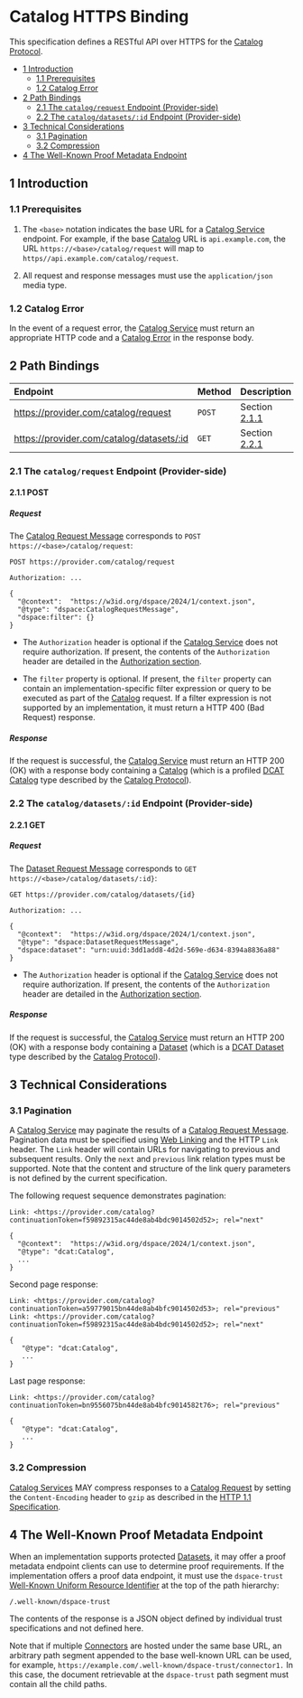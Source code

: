 # Catalog HTTPS Binding

This specification defines a RESTful API over HTTPS for the [Catalog Protocol](./catalog.protocol.md).

* [1 Introduction](#1-introduction)
  * [1.1 Prerequisites](#11-prerequisites)
  * [1.2 Catalog Error](#12-catalog-error)
* [2 Path Bindings](#2-path-bindings)
  * [2.1 The `catalog/request` Endpoint (Provider-side)](#21-the-catalogrequest-endpoint--provider-side-)
  * [2.2 The `catalog/datasets/:id` Endpoint (Provider-side)](#22-the-catalogdatasetsid-endpoint--provider-side-)
* [3 Technical Considerations](#3-technical-considerations)
  * [3.1 Pagination](#31-pagination)
  * [3.2 Compression](#32-compression)
* [4 The Well-Known Proof Metadata Endpoint](#4-the-well-known-proof-metadata-endpoint)

## 1 Introduction

### 1.1 Prerequisites

1. The `<base>` notation indicates the base URL for a [Catalog Service](../model/terminology.md#catalog-service) endpoint. For example, if the base [Catalog](../model/terminology.md#catalog) URL is `api.example.com`, the URL `https://<base>/catalog/request` will map to `https//api.example.com/catalog/request`.

2. All request and response messages must use the `application/json` media type.

### 1.2 Catalog Error

In the event of a request error, the [Catalog Service](../model/terminology.md#catalog-service) must return an appropriate HTTP code and a [Catalog Error](./catalog.protocol.md#33-error---catalog-error) in the response body.

## 2 Path Bindings

| Endpoint                                  | Method | Description                |
|:------------------------------------------|:-------|:---------------------------|
| https://provider.com/catalog/request      | `POST` | Section [2.1.1](#211-post) |
| https://provider.com/catalog/datasets/:id | `GET`  | Section [2.2.1](#221-get)  |

### 2.1 The `catalog/request` Endpoint (Provider-side)

#### 2.1.1 POST

##### Request

The [Catalog Request Message](./catalog.protocol.md#21-catalog-request-message) corresponds to `POST https://<base>/catalog/request`:

```http request
POST https://provider.com/catalog/request

Authorization: ...

{
  "@context":  "https://w3id.org/dspace/2024/1/context.json",
  "@type": "dspace:CatalogRequestMessage",
  "dspace:filter": {}
}
```

- The `Authorization` header is optional if the [Catalog Service](../model/terminology.md#catalog-service) does not require authorization. If present, the contents of the `Authorization` header are detailed in the [Authorization section](../common/common.binding.https.md#2-authorization).

- The `filter` property is optional. If present, the `filter` property can contain an implementation-specific filter expression or query to be executed as part of the [Catalog](../model/terminology.md#catalog) request. If a filter expression is not supported by an implementation, it must return a HTTP 400 (Bad Request) response.

##### Response

If the request is successful, the [Catalog Service](../model/terminology.md#catalog-service) must return an HTTP 200 (OK) with a response body containing a [Catalog](./catalog.protocol.md#31-ack---catalog) (which is a profiled [DCAT Catalog](https://www.w3.org/TR/vocab-dcat-3/#Class:Catalog) type described by the [Catalog Protocol](catalog.protocol.md)).

### 2.2 The `catalog/datasets/:id` Endpoint (Provider-side)

#### 2.2.1 GET

##### Request

The [Dataset Request Message](./catalog.protocol.md#22-dataset-request-message) corresponds to `GET https://<base>/catalog/datasets/:id}`:

```http request
GET https://provider.com/catalog/datasets/{id}

Authorization: ...

{
  "@context":  "https://w3id.org/dspace/2024/1/context.json",
  "@type": "dspace:DatasetRequestMessage",
  "dspace:dataset": "urn:uuid:3dd1add8-4d2d-569e-d634-8394a8836a88"
}
```

- The `Authorization` header is optional if the [Catalog Service](../model/terminology.md#catalog-service) does not require authorization. If present, the contents of the `Authorization` header are detailed in the [Authorization section](../common/common.binding.https.md#2-authorization).

##### Response

If the request is successful, the [Catalog Service](../model/terminology.md#catalog-service) must return an HTTP 200 (OK) with a response body containing a [Dataset](./catalog.protocol.md#32-ack---dataset) (which is a [DCAT Dataset](https://www.w3.org/TR/vocab-dcat-3/#Class:Dataset) type described by the [Catalog Protocol](catalog.protocol.md)).

## 3 Technical Considerations

### 3.1 Pagination

A [Catalog Service](../model/terminology.md#catalog-service) may paginate the results of a [Catalog Request Message](./catalog.protocol.md#21-catalog-request-message). Pagination data must be specified using [Web Linking](https://datatracker.ietf.org/doc/html/rfc5988) and the HTTP `Link` header. The `Link` header will contain URLs for navigating to previous and subsequent results. Only the `next` and `previous` link relation types must be supported. 
Note that the content and structure of the link query parameters is not defined by the current specification. 

The following request sequence demonstrates pagination:

```http request
Link: <https://provider.com/catalog?continuationToken=f59892315ac44de8ab4bdc9014502d52>; rel="next"

{
  "@context":  "https://w3id.org/dspace/2024/1/context.json",
  "@type": "dcat:Catalog",
  ...
}
```

Second page response:

```http request
Link: <https://provider.com/catalog?continuationToken=a59779015bn44de8ab4bfc9014502d53>; rel="previous"
Link: <https://provider.com/catalog?continuationToken=f59892315ac44de8ab4bdc9014502d52>; rel="next"

{
   "@type": "dcat:Catalog",
   ...
}
```

Last page response:

```http request
Link: <https://provider.com/catalog?continuationToken=bn9556075bn44de8ab4bfc9014582t76>; rel="previous"

{
   "@type": "dcat:Catalog",
   ...
}
```

### 3.2 Compression

[Catalog Services](../model/terminology.md#catalog-service) MAY compress responses to a [Catalog Request](./catalog.protocol.md#21-catalog-request-message) by setting the `Content-Encoding` header to `gzip` as described in the [HTTP 1.1 Specification](https://www.rfc-editor.org/rfc/rfc9110.html#name-gzip-coding).


## 4 The Well-Known Proof Metadata Endpoint

When an implementation supports protected [Datasets](../model/terminology.md#dataset), it may offer a proof metadata endpoint clients can use to determine proof requirements. If the implementation offers a proof data endpoint, it must use the `dspace-trust` [Well-Known Uniform Resource Identifier](https://www.rfc-editor.org/rfc/rfc8615.html) at the top of the  path hierarchy:

```
/.well-known/dspace-trust
```

The contents of the response is a JSON object defined by individual trust specifications and not defined here.

Note that if multiple [Connectors](../model/terminology.md#connector--data-service-) are hosted under the same base URL, an arbitrary path segment appended to the base well-known URL can be used, for example, `https://example.com/.well-known/dspace-trust/connector1.` In this case, the document retrievable at the `dspace-trust` path segment must contain all the child paths.
